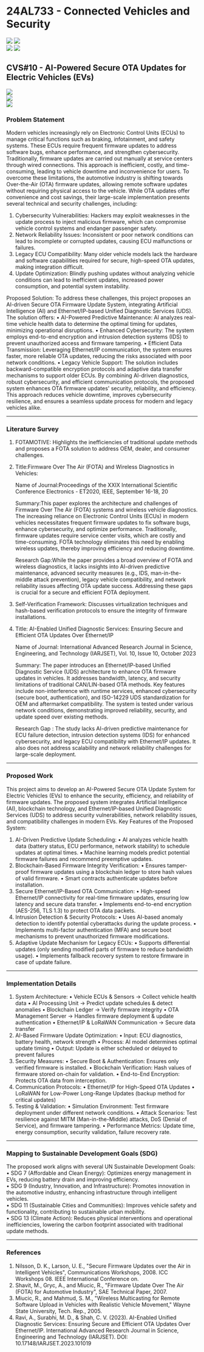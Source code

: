 # 24AL733 - Connected Vehicles and Security 
![](https://img.shields.io/badge/PG-blue) ![](https://img.shields.io/badge/Subject-CVS-blue) <br/>
![](https://img.shields.io/badge/Lecture-3-orange) ![](https://img.shields.io/badge/Credits-3-orange) 

## CVS#10 - AI-Powered Secure OTA Updates for Electric Vehicles (EVs)
![](https://img.shields.io/badge/Member-Mani_Shankar_Molleti-gold) <br/> 
![](https://img.shields.io/badge/SDG-TBD-darkgreen) <br/> 
![](https://img.shields.io/badge/Reviewed-TBD-brown) 

### Problem Statement
Modern vehicles increasingly rely on Electronic Control Units (ECUs) to manage critical functions such as braking, infotainment, and safety systems. These ECUs require frequent firmware updates to address software bugs, enhance performance, and strengthen cybersecurity. Traditionally, firmware updates are carried out manually at service centers through wired connections. This approach is inefficient, costly, and time-consuming, leading to vehicle downtime and inconvenience for users.
To overcome these limitations, the automotive industry is shifting towards Over-the-Air (OTA) firmware updates, allowing remote software updates without requiring physical access to the vehicle. While OTA updates offer convenience and cost savings, their large-scale implementation presents several technical and security challenges, including:
1.	Cybersecurity Vulnerabilities: Hackers may exploit weaknesses in the update process to inject malicious firmware, which can compromise vehicle control systems and endanger passenger safety.
2.	Network Reliability Issues: Inconsistent or poor network conditions can lead to incomplete or corrupted updates, causing ECU malfunctions or failures.
3.	Legacy ECU Compatibility: Many older vehicle models lack the hardware and software capabilities required for secure, high-speed OTA updates, making integration difficult.
4.	Update Optimization: Blindly pushing updates without analyzing vehicle conditions can lead to inefficient updates, increased power consumption, and potential system instability.

Proposed Solution:
To address these challenges, this project proposes an AI-driven Secure OTA Firmware Update System, integrating Artificial Intelligence (AI) and Ethernet/IP-based Unified Diagnostic Services (UDS). The solution offers:
•	AI-Powered Predictive Maintenance: AI analyzes real-time vehicle health data to determine the optimal timing for updates, minimizing operational disruptions.
•	Enhanced Cybersecurity: The system employs end-to-end encryption and intrusion detection systems (IDS) to prevent unauthorized access and firmware tampering.
•	Efficient Data Transmission: Leveraging Ethernet/IP communication, the system ensures faster, more reliable OTA updates, reducing the risks associated with poor network conditions.
•	Legacy Vehicle Support: The solution includes backward-compatible encryption protocols and adaptive data transfer mechanisms to support older ECUs.
By combining AI-driven diagnostics, robust cybersecurity, and efficient communication protocols, the proposed system enhances OTA firmware updates' security, reliability, and efficiency. This approach reduces vehicle downtime, improves cybersecurity resilience, and ensures a seamless update process for modern and legacy vehicles alike.

---

### Literature Survey
1.	FOTAMOTIVE: Highlights the inefficiencies of traditional update methods and proposes a FOTA solution to address OEM, dealer, and consumer challenges.

2.	Title:Firmware Over The Air (FOTA) and Wireless Diagnostics in Vehicles:
	
	Name of Journal:Proceedings of the XXIX International Scientific Conference Electronics - ET2020, IEEE, September 16-18, 20

	Summary:This paper explores the architecture and challenges of Firmware Over The Air (FOTA) systems and wireless vehicle diagnostics. The increasing reliance on Electronic Control Units (ECUs) in modern 	vehicles necessitates frequent firmware updates to fix software bugs, enhance cybersecurity, and optimize performance. Traditionally, firmware updates require service center visits, which are costly and 	time-consuming. FOTA technology eliminates this need by enabling wireless updates, thereby improving efficiency and reducing downtime.

	Research Gap:While the paper provides a broad overview of FOTA and wireless diagnostics, it lacks insights into AI-driven predictive maintenance, advanced security measures (e.g., IDS, man-in-the-middle 	attack prevention), legacy vehicle compatibility, and network reliability issues affecting OTA update success. Addressing these gaps is crucial for a secure and efficient FOTA deployment.

4.	Self-Verification Framework: Discusses virtualization techniques and hash-based verification protocols to ensure the integrity of firmware installations.

5.	Title: AI-Enabled Unified Diagnostic Services: Ensuring Secure and Efficient OTA Updates Over Ethernet/IP
	
	Name of Journal: International Advanced Research Journal in Science, Engineering, and Technology (IARJSET), Vol. 10, Issue 10, October 2023

	Summary: The paper introduces an Ethernet/IP-based Unified Diagnostic Service (UDS) architecture to enhance OTA firmware updates in vehicles. It addresses bandwidth, latency, and security limitations of 	traditional CAN/LIN-based OTA methods. Key features include non-interference with runtime services, enhanced cybersecurity (secure boot, authentication), and ISO-14229 UDS standardization for OEM and 	aftermarket compatibility. The system is tested under various network conditions, demonstrating improved reliability, security, and update speed over existing methods.

	Research Gap :
	The study lacks AI-driven predictive maintenance for ECU failure detection, intrusion detection systems (IDS) for enhanced cybersecurity, and legacy ECU compatibility with Ethernet/IP updates. It also 	does not address scalability and network reliability challenges for large-scale deployment.

---

### Proposed Work
This project aims to develop an AI-Powered Secure OTA Update System for Electric Vehicles (EVs) to enhance the security, efficiency, and reliability of firmware updates. The proposed system integrates Artificial Intelligence (AI), blockchain technology, and Ethernet/IP-based Unified Diagnostic Services (UDS) to address security vulnerabilities, network reliability issues, and compatibility challenges in modern EVs.
Key Features of the Proposed System:
1.	AI-Driven Predictive Update Scheduling:
  •	AI analyzes vehicle health data (battery status, ECU performance, network stability) to schedule updates at optimal times.
  •	Machine learning models predict potential firmware failures and recommend preemptive updates.
2.	Blockchain-Based Firmware Integrity Verification:
  • Ensures tamper-proof firmware updates using a blockchain ledger to store hash values of valid firmware.
  • Smart contracts authenticate updates before installation.
3.	Secure Ethernet/IP-Based OTA Communication:
  • High-speed Ethernet/IP connectivity for real-time firmware updates, ensuring low latency and secure data transfer.
  • Implements end-to-end encryption (AES-256, TLS 1.3) to protect OTA data packets.
4.	Intrusion Detection & Security Protocols:
   • Uses AI-based anomaly detection to identify potential cyberattacks during the update process.
   • Implements multi-factor authentication (MFA) and secure boot mechanisms to prevent unauthorized firmware modifications.
5.	Adaptive Update Mechanism for Legacy ECUs:
   • Supports differential updates (only sending modified parts of firmware to reduce bandwidth usage).
	 • Implements fallback recovery system to restore firmware in case of update failure.

---

### Implementation Details
1. System Architecture:
•	Vehicle ECUs & Sensors → Collect vehicle health data
•	AI Processing Unit → Predict update schedules & detect anomalies
•	Blockchain Ledger → Verify firmware integrity
•	OTA Management Server → Handles firmware deployment & update authentication
•	Ethernet/IP & LoRaWAN Communication → Secure data transfer
2. AI-Based Firmware Update Optimization:
•	Input: ECU diagnostics, battery health, network strength
•	Process: AI model determines optimal update timing
•	Output: Update is either scheduled or delayed to prevent failures
3. Security Measures:
•	Secure Boot & Authentication: Ensures only verified firmware is installed.
•	Blockchain Verification: Hash values of firmware stored on-chain for validation.
•	End-to-End Encryption: Protects OTA data from interception.
4. Communication Protocols:
•	Ethernet/IP for High-Speed OTA Updates
•	LoRaWAN for Low-Power Long-Range Updates (backup method for critical updates)
5. Testing & Validation:
•	Simulation Environment: Test firmware deployment under different network conditions.
•	Attack Scenarios: Test resilience against MITM (Man-in-the-Middle) attacks, DoS (Denial of Service), and firmware tampering.
•	Performance Metrics: Update time, energy consumption, security validation, failure recovery rate.
---


### Mapping to Sustainable Development Goals (SDG)
The proposed work aligns with several UN Sustainable Development Goals:\
• SDG 7 (Affordable and Clean Energy): Optimizes energy management in EVs, reducing battery drain and improving efficiency.\
• SDG 9 (Industry, Innovation, and Infrastructure): Promotes innovation in the automotive industry, enhancing infrastructure through intelligent vehicles.\
• SDG 11 (Sustainable Cities and Communities): Improves vehicle safety and functionality, contributing to sustainable urban mobility.\
• SDG 13 (Climate Action): Reduces physical interventions and operational inefficiencies, lowering the carbon footprint associated with traditional update methods.

---

### References
1.	Nilsson, D. K., Larson, U. E., "Secure Firmware Updates over the Air in Intelligent Vehicles", Communications Workshops, 2008. ICC Workshops 08. IEEE International Conference on.
2.	Shavit, M., Gryc, A., and Miucic, R., "Firmware Update Over The Air (FOTA) for Automotive Industry", SAE Technical Paper, 2007.
3.	Miucic, R., and Mahmud, S. M., "Wireless Multicasting for Remote Software Upload in Vehicles with Realistic Vehicle Movement," Wayne State University, Tech. Rep., 2005.
4.	Ravi, A., Surabhi, M. D., & Shah, C. V. (2023). AI-Enabled Unified Diagnostic Services: Ensuring Secure and Efficient OTA Updates Over Ethernet/IP. International Advanced Research Journal in Science, Engineering and       Technology (IARJSET). DOI: 10.17148/IARJSET.2023.101019​

